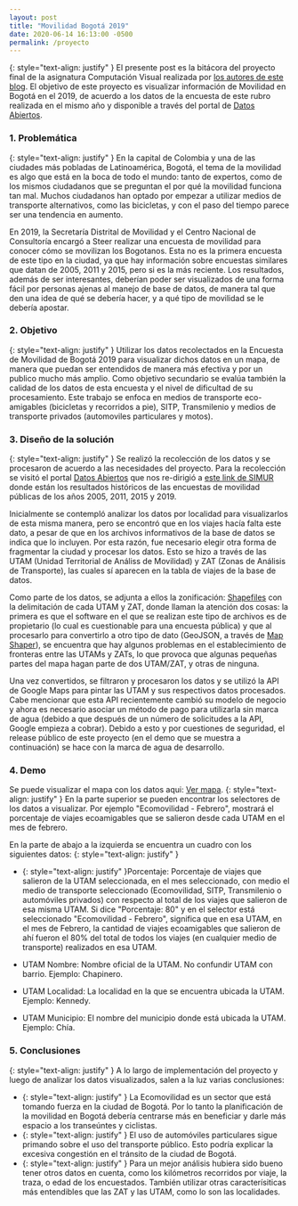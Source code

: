 ```yaml
---
layout: post
title: "Movilidad Bogotá 2019"
date: 2020-06-14 16:13:00 -0500
permalink: /proyecto
---
```


{: style="text-align: justify" }
El presente post es la bitácora del proyecto final de la asignatura Computación Visual realizada por [los autores de este blog]({{site.baseurl}}/about/). El objetivo de este proyecto es visualizar información de Movilidad en Bogotá en el 2019, de acuerdo a los datos de la encuesta de este rubro realizada en el mismo año y disponible a través del portal de [Datos Abiertos](https://datosabiertos.bogota.gov.co/).

<script type="text/javascript" async
    src="https://cdnjs.cloudflare.com/ajax/libs/mathjax/2.7.7/MathJax.js?config=TeX-MML-AM_CHTML">
</script>

### 1. Problemática

{: style="text-align: justify" }
En la capital de Colombia y una de las ciudades más pobladas de Latinoamérica, Bogotá, el tema de la movilidad es algo que está en la boca de todo el mundo: tanto de expertos, como de los mismos ciudadanos que se preguntan el por qué la movilidad funciona tan mal. Muchos ciudadanos han optado por empezar a utilizar medios de transporte alternativos, como las bicicletas, y con el paso del tiempo parece ser una tendencia en aumento.

En 2019, la Secretaría Distrital de Movilidad y el Centro Nacional de Consultoría encargó a Steer realizar una encuesta de movilidad para conocer cómo se movilizan los Bogotanos. Esta no es la primera encuesta de este tipo en la ciudad, ya que hay información sobre encuestas similares que datan de 2005, 2011 y 2015, pero si es la más reciente. Los resultados, además de ser interesantes, deberían poder ser visualizados de una forma fácil por personas ajenas al manejo de base de datos, de manera tal que den una idea de qué se debería hacer, y a qué tipo de movilidad se le debería apostar.

### 2. Objetivo

{: style="text-align: justify" }
Utilizar los datos recolectados en la Encuesta de Movilidad de Bogotá 2019 para visualizar dichos datos en un mapa, de manera que puedan ser entendidos de manera más efectiva y por un publico mucho más amplio. Como objetivo secundario se evalúa también la calidad de los datos de esta encuesta y el nivel de dificultad de su procesamiento. Este trabajo se enfoca en medios de transporte eco-amigables (bicicletas y recorridos a pie), SITP, Transmilenio y medios de transporte privados (automoviles particulares y motos).

### 3. Diseño de la solución

{: style="text-align: justify" }
Se realizó la recolección de los datos y se procesaron de acuerdo a las necesidades del proyecto. Para la recolección se visitó el portal [Datos Abiertos](https://datosabiertos.bogota.gov.co/) que nos re-dirigió a [este link de SIMUR](http://www.simur.gov.co/portal-simur/datos-del-sector/encuestas-de-movilidad/) donde están los resultados históricos de las encuestas de movilidad públicas de los años 2005, 2011, 2015 y 2019.

Inicialmente se contempló analizar los datos por localidad para visualizarlos de esta misma manera, pero se encontró que en los viajes hacía falta este dato, a pesar de que en los archivos informativos de la base de datos se indica que lo incluyen. Por esta razón, fue necesario elegir otra forma de fragmentar la ciudad y procesar los datos. Esto se hizo a través de las UTAM (Unidad Territorial de Análiss de Movilidad) y ZAT (Zonas de Análisis de Transporte), las cuales sí aparecen en la tabla de viajes de la base de datos.

Como parte de los datos, se adjunta a ellos la zonificación: [Shapefiles](https://gisgeography.com/arcgis-shapefile-files-types-extensions/) con la delimitación de cada UTAM y ZAT, donde llaman la atención dos cosas: la primera es que el software en el que se realizan este tipo de archivos es de propietario (lo cual es cuestionable para una encuesta pública) y que al procesarlo para convertirlo a otro tipo de dato (GeoJSON, a través de [Map Shaper](https://mapshaper.org/)), se encuentra que hay algunos problemas en el establecimiento de fronteras entre las UTAMs y ZATs, lo que provoca que algunas pequeñas partes del mapa hagan parte de dos UTAM/ZAT, y otras de ninguna.

Una vez convertidos, se filtraron y procesaron los datos y se utilizó la API de Google Maps para pintar las UTAM y sus respectivos datos procesados. Cabe mencionar que esta API recientemente cambió su modelo de negocio y ahora es necesario asociar un método de pago para utilizarla sin marca de agua (debido a que después de un número de solicitudes a la API, Google empieza a cobrar). Debido a esto y por cuestiones de seguridad, el release público de este proyecto (en el demo que se muestra a continuación) se hace con la marca de agua de desarrollo.

### 4. Demo

Se puede visualizar el mapa con los datos aqui: [Ver mapa](/googleMaps/googleMaps.html).
{: style="text-align: justify" }
En la parte superior se pueden encontrar los selectores de los datos a visualizar. Por ejemplo "Ecomovilidad - Febrero", mostrará el porcentaje de viajes ecoamigables que se salieron desde cada UTAM en el mes de febrero.

En la parte de abajo a la izquierda se encuentra un cuadro con los siguientes datos:
{: style="text-align: justify" }

- {: style="text-align: justify" }Porcentaje: Porcentaje de viajes que salieron de la UTAM seleccionada, en el mes seleccionado, con medio el medio de transporte seleccionado (Ecomovilidad, SITP, Transmilenio o automóviles privados) con respecto al total de los viajes que salieron de esa misma UTAM. Si dice "Porcentaje: 80" y en el selector está seleccionado "Ecomovilidad - Febrero", significa que en esa UTAM, en el mes de Febrero, la cantidad de viajes ecoamigables que salieron de ahí fueron el 80% del total de todos los viajes (en cualquier medio de transporte) realizados en esa UTAM.

- UTAM Nombre: Nombre oficial de la UTAM. No confundir UTAM con barrio. Ejemplo: Chapinero.

- UTAM Localidad: La localidad en la que se encuentra ubicada la UTAM. Ejemplo: Kennedy.

- UTAM Municipio: El nombre del municipio donde está ubicada la UTAM. Ejemplo: Chía.

### 5. Conclusiones

{: style="text-align: justify" }
A lo largo de implementación del proyecto y luego de analizar los datos visualizados, salen a la luz varias conclusiones:

- {: style="text-align: justify" } La Ecomovilidad es un sector que está tomando fuerza en la ciudad de Bogotá. Por lo tanto la planificación de la movilidad en Bogotá debería centrarse más en beneficiar y darle más espacio a los transeúntes y ciclistas.
- {: style="text-align: justify" } El uso de automóviles particulares sigue primando sobre el uso del transporte público. Esto podría explicar la excesiva congestión en el tránsito de la ciudad de Bogotá.
- {: style="text-align: justify" } Para un mejor análisis hubiera sido bueno tener otros datos en cuenta, como los kilómetros recorridos por viaje, la traza, o edad de los encuestados. También utilizar otras caracterísiticas más entendibles que las ZAT y las UTAM, como lo son las localidades.
